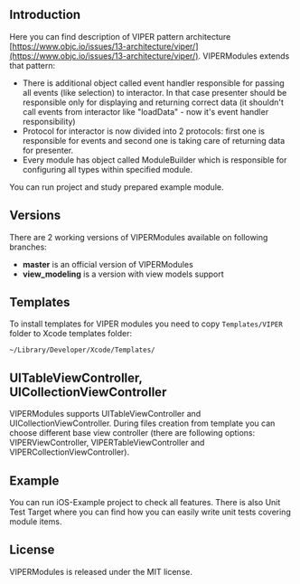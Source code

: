 ## Introduction

Here you can find description of VIPER pattern architecture [https://www.objc.io/issues/13-architecture/viper/](https://www.objc.io/issues/13-architecture/viper/).
VIPERModules extends that pattern:

- There is additional object called event handler responsible for passing all events (like selection) to interactor. In that case presenter should be responsible only for displaying and returning correct data (it shouldn't call events from interactor like "loadData" - now it's event handler responsibility)
- Protocol for interactor is now divided into 2 protocols: first one is responsible for events and second one is taking care of returning data for presenter.
- Every module has object called ModuleBuilder which is responsible for configuring all types within specified module.

You can run project and study prepared example module.

## Versions

There are 2 working versions of VIPERModules available on following branches:

- **master** is an official version of VIPERModules
- **view_modeling** is a version with view models support

## Templates

To install templates for VIPER modules you need to copy ```Templates/VIPER``` folder to Xcode templates folder:

```
~/Library/Developer/Xcode/Templates/
```

## UITableViewController, UICollectionViewController

VIPERModules supports UITableViewController and UICollectionViewController. During files creation from template you can choose different base view controller (there are following options: VIPERViewController, VIPERTableViewController and VIPERCollectionViewController).

## Example 
You can run iOS-Example project to check all features. There is also Unit Test Target where you can find how you can easily write unit tests covering module items.

## License

VIPERModules is released under the MIT license.
